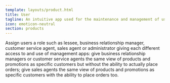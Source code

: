 ```yaml
---
template: layouts/product.html
title: User
tagline: An intuitive app used for the maintenance and management of users
icon: emoticon-neutral
section: products
---
```


Assign users a role such as lessee, business relationship manager, customer service agent, sales agent or administrator giving each different access to and use of management apps: give business relationship managers or customer service agents the same view of products and promotions as specific customers but without the ability to actually place orders; give sales agents the same view of products and promotions as specific customers with the ability to place orders too.
